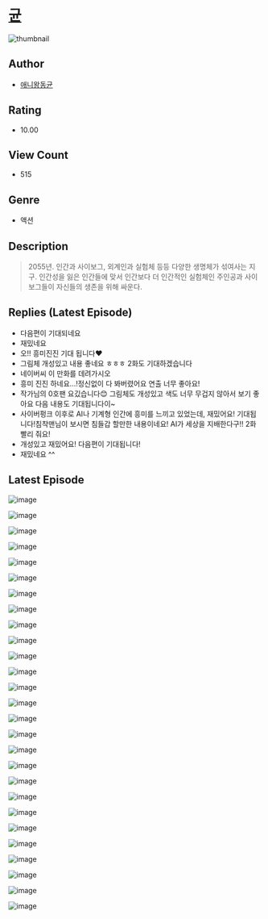 # [균](https://comic.naver.com/challenge/list?titleId=810988)
![thumbnail](https://image-comic.pstatic.net/user_contents_data/challenge_comic/2023/05/25/281117/upload_7219331106237538610_480x623.jpeg)

## Author
- [애니왕동균](https://comic.naver.com/artistTitle?id=281117)

## Rating
- 10.00

## View Count
- 515

## Genre
- 액션

## Description
> 2055년. 인간과 사이보그, 외계인과 실험체 등등 다양한 생명체가 섞여사는 지구. 인간성을 잃은 인간들에 맞서 인간보다 더 인간적인 실험체인 주인공과 사이보그들이 자신들의 생존을 위해 싸운다.

## Replies (Latest Episode)
- 다음편이 기대되네요
- 재밌네요
- 오!! 흥미진진 기대 됩니다❤️
- 그림체 개성있고 내용 좋네요 ㅎㅎㅎ 2화도 기대하겠습니다
- 네이버씨 이 만화를 데려가시오
- 흥미 진진 하네요...!정신없이 다 봐버렸어요 연출 너무 좋아요!
- 작가님의 0호팬 요깄습니다😊 그림체도 개성있고 색도 너무 무겁지 않아서 보기 좋아요 다음 내용도 기대됩니다이~
- 사이버펑크 이후로 AI나 기계형 인간에 흥미를 느끼고 있었는데, 재밌어요! 기대됩니다!침착맨님이 보시면 침들갑 할만한 내용이네요! AI가 세상을 지배한다구!! 2화 빨리 줘요!
- 개성있고 재밌어요! 다음편이 기대됩니다!
- 재밌네요 ^^

## Latest Episode
![image](https://image-comic.pstatic.net/user_contents_data/challenge_comic/2023/05/25/281117/upload_7292561664366698801.jpeg)

![image](https://image-comic.pstatic.net/user_contents_data/challenge_comic/2023/05/25/281117/upload_3691036776402595892.jpeg)

![image](https://image-comic.pstatic.net/user_contents_data/challenge_comic/2023/05/25/281117/upload_4123383430746813241.jpeg)

![image](https://image-comic.pstatic.net/user_contents_data/challenge_comic/2023/05/25/281117/upload_3617910258652099428.jpeg)

![image](https://image-comic.pstatic.net/user_contents_data/challenge_comic/2023/05/25/281117/upload_7147267804103730788.jpeg)

![image](https://image-comic.pstatic.net/user_contents_data/challenge_comic/2023/05/25/281117/upload_3558751014803039024.jpeg)

![image](https://image-comic.pstatic.net/user_contents_data/challenge_comic/2023/05/25/281117/upload_3905009237389160549.jpeg)

![image](https://image-comic.pstatic.net/user_contents_data/challenge_comic/2023/05/25/281117/upload_3990580035427132210.jpeg)

![image](https://image-comic.pstatic.net/user_contents_data/challenge_comic/2023/05/25/281117/upload_3618422606075868209.jpeg)

![image](https://image-comic.pstatic.net/user_contents_data/challenge_comic/2023/05/25/281117/upload_3977584692833891378.jpeg)

![image](https://image-comic.pstatic.net/user_contents_data/challenge_comic/2023/05/25/281117/upload_3487020185447522612.jpeg)

![image](https://image-comic.pstatic.net/user_contents_data/challenge_comic/2023/05/25/281117/upload_7293125718213550386.jpeg)

![image](https://image-comic.pstatic.net/user_contents_data/challenge_comic/2023/05/25/281117/upload_7149246044649907767.jpeg)

![image](https://image-comic.pstatic.net/user_contents_data/challenge_comic/2023/05/25/281117/upload_3761967172698727266.jpeg)

![image](https://image-comic.pstatic.net/user_contents_data/challenge_comic/2023/05/25/281117/upload_7377569306322743654.jpeg)

![image](https://image-comic.pstatic.net/user_contents_data/challenge_comic/2023/05/25/281117/upload_7233969780714256486.jpeg)

![image](https://image-comic.pstatic.net/user_contents_data/challenge_comic/2023/05/25/281117/upload_3689123441402787939.jpeg)

![image](https://image-comic.pstatic.net/user_contents_data/challenge_comic/2023/05/25/281117/upload_3688784778145325409.jpeg)

![image](https://image-comic.pstatic.net/user_contents_data/challenge_comic/2023/05/25/281117/upload_7363723366982039865.jpeg)

![image](https://image-comic.pstatic.net/user_contents_data/challenge_comic/2023/05/25/281117/upload_3472895863422149222.jpeg)

![image](https://image-comic.pstatic.net/user_contents_data/challenge_comic/2023/05/25/281117/upload_3486971819753562678.jpeg)

![image](https://image-comic.pstatic.net/user_contents_data/challenge_comic/2023/05/25/281117/upload_3832905463862814052.jpeg)

![image](https://image-comic.pstatic.net/user_contents_data/challenge_comic/2023/05/25/281117/upload_3544725669524354866.jpeg)

![image](https://image-comic.pstatic.net/user_contents_data/challenge_comic/2023/05/25/281117/upload_3546973045538382905.jpeg)

![image](https://image-comic.pstatic.net/user_contents_data/challenge_comic/2023/05/25/281117/upload_3847543451847045681.jpeg)

![image](https://image-comic.pstatic.net/user_contents_data/challenge_comic/2023/05/25/281117/upload_3774639245968630584.jpeg)

![image](https://image-comic.pstatic.net/user_contents_data/challenge_comic/2023/05/25/281117/upload_7293691962373334329.jpeg)
